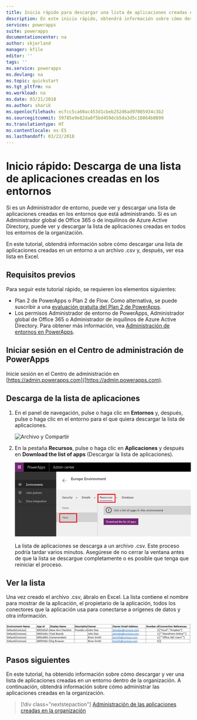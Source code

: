 ```yaml
---
title: Inicio rápido para descargar una lista de aplicaciones creadas en los entornos | Microsoft Docs
description: En este inicio rápido, obtendrá información sobre cómo descargar una lista de aplicaciones creadas en los entornos.
services: powerapps
suite: powerapps
documentationcenter: na
author: skjerland
manager: kfile
editor: ''
tags: ''
ms.service: powerapps
ms.devlang: na
ms.topic: quickstart
ms.tgt_pltfrm: na
ms.workload: na
ms.date: 03/21/2018
ms.author: sharik
ms.openlocfilehash: ecfcc5ca60ac453d1cbeb252d6ad97085934c3b2
ms.sourcegitcommit: 59785e9e82da8f5bd459dcb5da3d5c18064b0899
ms.translationtype: HT
ms.contentlocale: es-ES
ms.lasthandoff: 03/22/2018
---
```

# <a name="quickstart-download-a-list-of-apps-created-in-your-environments"></a>Inicio rápido: Descarga de una lista de aplicaciones creadas en los entornos
Si es un Administrador de entorno, puede ver y descargar una lista de aplicaciones creadas en los entornos que está administrando. Si es un Administrador global de Office 365 o de inquilinos de Azure Active Directory, puede ver y descargar la lista de aplicaciones creadas en todos los entornos de la organización.

En este tutorial, obtendrá información sobre cómo descargar una lista de aplicaciones creadas en un entorno a un archivo .csv y, después, ver esa lista en Excel.

## <a name="prerequisites"></a>Requisitos previos
 Para seguir este tutorial rápido, se requieren los elementos siguientes:
 * Plan 2 de PowerApps o Plan 2 de Flow. Como alternativa, se puede suscribir a una [evaluación gratuita del Plan 2 de PowerApps](https://web.powerapps.com/signup?redirect=marketing&email=).
 * Los permisos Administrador de entorno de PowerApps, Administrador global de Office 365 o Administrador de inquilinos de Azure Active Directory. Para obtener más información, vea [Administración de entornos en PowerApps](environments-administration.md).

## <a name="sign-in-to-the-powerapps-admin-center"></a>Iniciar sesión en el Centro de administración de PowerApps
Inicie sesión en el Centro de administración en [https://admin.powerapps.com]([https://admin.powerapps.com).

## <a name="download-the-list-of-apps"></a>Descarga de la lista de aplicaciones
1. En el panel de navegación, pulse o haga clic en **Entornos** y, después, pulse o haga clic en el entorno para el que quiera descargar la lista de aplicaciones.

    ![Archivo y Compartir](./media/admin-view-apps/environment.png)
2. En la pestaña **Recursos**, pulse o haga clic en **Aplicaciones** y después en **Download the list of apps** (Descargar la lista de aplicaciones).

    ![Archivo y Compartir](./media/admin-view-apps/resources-app.png)

    La lista de aplicaciones se descarga a un archivo .csv. Este proceso podría tardar varios minutos. Asegúrese de no cerrar la ventana antes de que la lista se descargue completamente o es posible que tenga que reiniciar el proceso.

## <a name="view-the-list"></a>Ver la lista
Una vez creado el archivo .csv, ábralo en Excel. La lista contiene el nombre para mostrar de la aplicación, el propietario de la aplicación, todos los conectores que la aplicación usa para conectarse a orígenes de datos y otra información.

![Archivo y Compartir](./media/admin-view-apps/excel-view.png)

## <a name="next-steps"></a>Pasos siguientes
En este tutorial, ha obtenido información sobre cómo descargar y ver una lista de aplicaciones creadas en un entorno dentro de la organización. A continuación, obtendrá información sobre cómo administrar las aplicaciones creadas en la organización.

> [!div class="nextstepaction"]
> [Administración de las aplicaciones creadas en la organización](admin-manage-apps.md)
